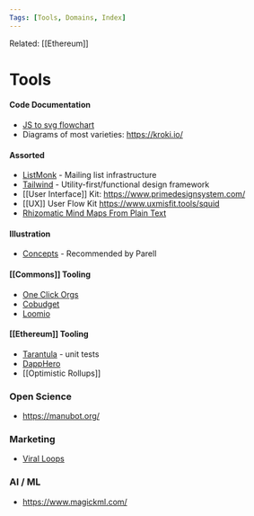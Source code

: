 ```yaml
---
Tags: [Tools, Domains, Index]
---
```

Related: [[Ethereum]]
# Tools 

#### Code Documentation
- [JS to svg flowchart](https://bogdan-lyashenko.github.io/js-code-to-svg-flowchart/docs/live-editor/index.html)
- Diagrams of most varieties: https://kroki.io/

#### Assorted
- [ListMonk](https://listmonk.app) - Mailing list infrastructure
- [Tailwind](https://tailwindcss.com/) - Utility-first/functional design framework
- [[User Interface]] Kit: https://www.primedesignsystem.com/
- [[UX]] User Flow Kit https://www.uxmisfit.tools/squid
- [Rhizomatic Mind Maps From Plain Text](https://infranodus.com/use-case/text-mindmap/)

#### Illustration
- [Concepts](https://concepts.app/en/) - Recommended by Parell

#### [[Commons]] Tooling
- [One Click Orgs](http://www.oneclickorgs.com/)
- [Cobudget](https://cobudget.co/)
- [Loomio](https://www.loomio.org/)

#### [[Ethereum]] Tooling
- [Tarantula](https://consensys.net/diligence/blog/2021/02/fault-localisation-with-tarantula/) - unit tests 
- [DappHero](https://www.dapphero.io/)
- [[Optimistic Rollups]]

### Open Science
- https://manubot.org/

### Marketing
- [Viral Loops](https://viral-loops.com/?utm_source=ncWAjLWQAjlhhS1IfT8Hssk8WsM&utm_medium=vl-widget-popup&utm_campaign=vl-widgets)

### AI / ML
- https://www.magickml.com/